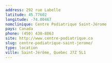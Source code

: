 ```yaml
---
address: 292 rue Labelle
latitude: 45.77602
longitude: -74.00467
nomclinique: Centre Podiatrique Saint-Jérome
pays: Canada
phone: (450) 438-8863
site: http://www.centre-podiatrique.ca
slug: centre-podiatrique-saint-jerome/
type: location
ville: Saint-Jérôme, Quebec J7Z 5L1
---
```


